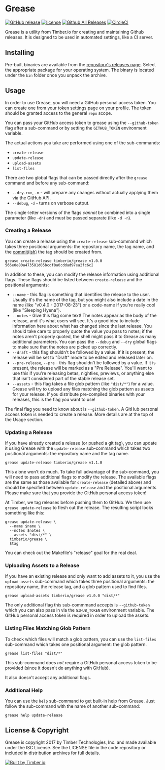 # Grease

[![GitHub release](https://img.shields.io/github/release/timberio/grease.svg)](https://github.com/timberio/grease/releases/latest) [![license](https://img.shields.io/github/license/timberio/grease.svg)](https://github.com/timberio/grease/blob/master/LICENSE) [![Github All Releases](https://img.shields.io/github/downloads/timberio/grease/total.svg)](https://github.com/timberio/grease/releases) [![CircleCI](https://img.shields.io/circleci/project/github/timberio/grease.svg)](https://circleci.com/gh/timberio/grease/tree/master)

Grease is a utility from Timber.io for creating and maintaining Github
releases. It is designed to be used in automated settings, like a CI
server.

## Installing

Pre-built binaries are available from the [repository's releases
page](https://github.com/timberio/grease/releases). Select the appropriate
package for your operating system. The binary is located under the `bin` folder
once you unpack the archive.

## Usage

In order to use Grease, you will need a GitHub personal access token. You can
create one from your [token settings](https://github.com/settings/tokens) page
on your profile. The token should be granted access to the general `repo` scope.

You can pass your GitHub access token to grease using the `--github-token` flag
after a sub-command or by setting the `GITHUB_TOKEN` environment variable.

The actual actions you take are performed using one of the sub-commands:

  * `create-release`
  * `update-release`
  * `upload-assets`
  * `list-files`

There are two global flags that can be passed directly after the `grease`
command and before any sub-command:

  * `--dry-run`, `-n` - will prepare any changes without actually applying them
  via the GitHub API.
  * `--debug`, `-d` - turns on verbose output.

The single-letter versions of the flags _cannot_ be combined into a
single parameter (like `-dn`) and must be passed separate (like `-d -n`).

### Creating a Release

You can create a release using the `create-release` sub-command which takes
three positional arguments: the repository name, the tag name, and the
[commit(ish)](https://git-scm.com/docs/gitglossary#gitglossary-aiddefcommit-ishacommit-ishalsocommittish)
the tag should be created from.

```shell
grease create-release timberio/grease v1.0.0 566e0e80a473581d05bcdf8a0cddad97ea2fc6c2
```

In addition to these, you can modify the release information using additional
flags. These flags should be listed between `create-release` and the positional
arguments:

  * `--name` - this flag is something that identifies the release to the user.
  Usually it's the name of the tag, but you might also include a date in the
  name (like "v0.4.0 - 2017-08-23") or a code-name if you're really cool
  (like "Sleeping Hyena").
  * `--notes` - Give this flag some text! The notes appear as the body of the
  release, and it's what users will see. It's a good idea to include
  information here about what has changed since the last release. You should
  take care to properly quote the value you pass to notes; if the notes aren't
  properly quoted, the shell might pass it to Grease as many additional
  parameters. You can pass the `--debug` and `--dry` global flags to make
  sure that the notes are picked up correctly.
  * `--draft` - this flag shouldn't be followed by a value. If it is present,
  the release will be set to "Draft" mode to be edited and released later on.
  * `--pre-release`, `--pre` - this flag shouldn't be followed by a value. If it
  is present, the release will be marked as a "Pre Release". You'll want to use
  this if you're releasing betas, nightlies, previews, or anything else that isn't
  considered part of the stable release set.
  * `--assets` - this flag takes a file glob pattern (like `"dist/*"`) for a
  value. Grease will try to upload any files matching the glob pattern as
  assets for your release. If you distribute pre-compiled binaries with your
  releases, this is the flag you want to use!

The final flag you need to know about is `--github-token`. A GitHub personal
access token is needed to create a release. More details are at the top of the
Usage section.

### Updating a Release

If you have already created a release (or pushed a git tag), you can update it
using Grease with the `update-release` sub-command which takes two positional
arguments: the repository name and the tag name.

```shell
grease update-release timberio/grease v1.1.0
```

This alone won't do much. To take full advantage of the sub-command, you will need
to pass additional flags to modify the release. The available flags are the same
as those available for `create-release` (detailed above) and should be specified
between `update-release` and the positional arguments. Please make sure that you
provide the GitHub personal access token!

At Timber, we tag releases before pushing them to GitHub. We then use `grease
update-release` to flesh out the release. The resulting script looks something
like this:

```shell
grease update-release \
  --name $name \
  --notes $notes \
  --assets "dist/*" \
  timberio/grease \
  $tag
```

You can check out the Makefile's "release" goal for the real deal.

### Uploading Assets to a Release

If you have an existing release and only want to add assets to it, you use
the `upload-assets` sub-command which takes three positional arguments:
the repository name, the release tag, and a glob pattern used to find files.

```
grease upload-assets timberio/grease v1.0.0 "dist/*"
```

The only additional flag this sub-commmand accepts is `--github-token` which you
can also pass in via the `GIHUB_TOKEN` environment variable. The GitHub personal
access token is required in order to upload the assets.

### Listing Files Matching Glob Pattern

To check which files will match a glob pattern, you can use the `list-files`
sub-command which takes one positional argument: the glob pattern.

```shell
grease list-files "dist/*"
```

This sub-command does _not_ require a GitHub personal access token to be provided
(since it doesn't do anything with GitHub).

It also doesn't accept any additional flags.

### Additional Help

You can use the `help` sub-command to get built-in help from Grease. Just follow
the sub-command with the name of another sub-command:

```shell
grease help update-release
```

## License & Copyright

Grease is copyright 2017 by Timber Technologies, Inc. and made available under
the ISC License. See the LICENSE file in the code repository or included in
distribution archives for full details.

[![Built by Timber.io](https://res.cloudinary.com/timber/image/upload/v1503615886/built_by_timber_wide.png)](https://timber.io/?utm_source=github&utm_campaign=timberio%2Fgrease)
